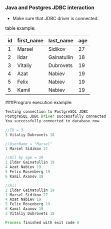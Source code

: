 ### Java and Postgres JDBC interaction 
* Make sure that JDBC driver is connected.

table example:

| id | first_name | last_name   | age         |
|----|------------|-------------|-------------|
| 1  | Marsel     | Sidikov     | 27          |
| 2  | Ildar      | Gainatullin | 18          |
| 3  | Vitaliy    | Dubrovets   | 19          |
| 4  | Azat       | Nabiev      | 19          |
| 5  | Felix      | Nabiev      | 19          |
| 5  | Kamil      | Nabiev      | 19          |


###Program execution example: 

```java
Testing connection to PostgreSQL JDBC
PostgreSQL JDBC Driver successfully connected
You successfully connected to database now

//ID = 3
3 Vitaliy Dubrovets 18

//UserName = "Marsel"
1 Marsel Sidikov 27

//All by age = 19
2 Ildar Gainatullin 19
4 Azat Nabiev 19
5 Felix Rosenberg 19
6 Kamil Axanov 19

//All 
2 Ildar Gainatullin 19
1 Marsel Sidikov 27
4 Azat Nabiev 19
5 Felix Rosenberg 19
6 Kamil Axanov 19
3 Vitaliy Dubrovets 18

Process finished with exit code 0
```



 
 